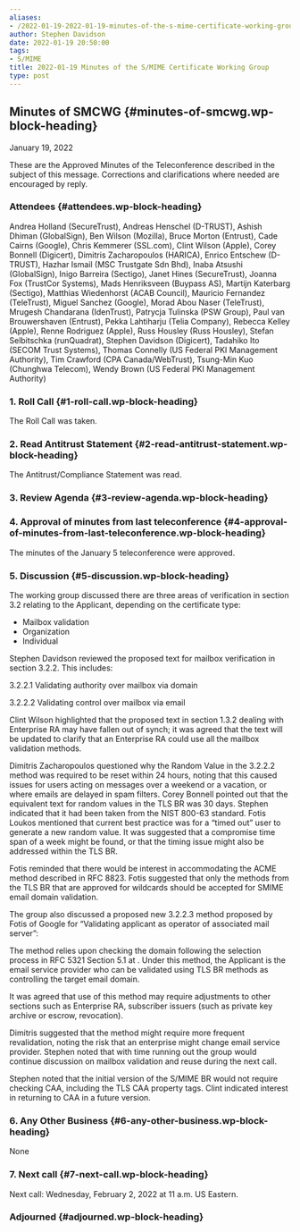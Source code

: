```yaml
---
aliases:
- /2022-01-19-2022-01-19-minutes-of-the-s-mime-certificate-working-group/
author: Stephen Davidson
date: 2022-01-19 20:50:00
tags:
- S/MIME
title: 2022-01-19 Minutes of the S/MIME Certificate Working Group
type: post
---
```


## Minutes of SMCWG {#minutes-of-smcwg.wp-block-heading}

January 19, 2022

These are the Approved Minutes of the Teleconference described in the subject of this message. Corrections and clarifications where needed are encouraged by reply.

### Attendees {#attendees.wp-block-heading}

Andrea Holland (SecureTrust), Andreas Henschel (D-TRUST), Ashish Dhiman (GlobalSign), Ben Wilson (Mozilla), Bruce Morton (Entrust), Cade Cairns (Google), Chris Kemmerer (SSL.com), Clint Wilson (Apple), Corey Bonnell (Digicert), Dimitris Zacharopoulos (HARICA), Enrico Entschew (D-TRUST), Hazhar Ismail (MSC Trustgate Sdn Bhd), Inaba Atsushi (GlobalSign), Inigo Barreira (Sectigo), Janet Hines (SecureTrust), Joanna Fox (TrustCor Systems), Mads Henriksveen (Buypass AS), Martijn Katerbarg (Sectigo), Matthias Wiedenhorst (ACAB Council), Mauricio Fernandez (TeleTrust), Miguel Sanchez (Google), Morad Abou Naser (TeleTrust), Mrugesh Chandarana (IdenTrust), Patrycja Tulinska (PSW Group), Paul van Brouwershaven (Entrust), Pekka Lahtiharju (Telia Company), Rebecca Kelley (Apple), Renne Rodriguez (Apple), Russ Housley (Russ Housley), Stefan Selbitschka (runQuadrat), Stephen Davidson (Digicert), Tadahiko Ito (SECOM Trust Systems), Thomas Connelly (US Federal PKI Management Authority), Tim Crawford (CPA Canada/WebTrust), Tsung-Min Kuo (Chunghwa Telecom), Wendy Brown (US Federal PKI Management Authority)

### 1. Roll Call {#1-roll-call.wp-block-heading}

The Roll Call was taken.

### 2. Read Antitrust Statement {#2-read-antitrust-statement.wp-block-heading}

The Antitrust/Compliance Statement was read.

### 3. Review Agenda {#3-review-agenda.wp-block-heading}

### 4. Approval of minutes from last teleconference {#4-approval-of-minutes-from-last-teleconference.wp-block-heading}

The minutes of the January 5 teleconference were approved.

### 5. Discussion {#5-discussion.wp-block-heading}

The working group discussed there are three areas of verification in section 3.2 relating to the Applicant, depending on the certificate type:

- Mailbox validation
- Organization
- Individual

Stephen Davidson reviewed the proposed text for mailbox verification in section 3.2.2. This includes:

3.2.2.1 Validating authority over mailbox via domain

3.2.2.2 Validating control over mailbox via email

Clint Wilson highlighted that the proposed text in section 1.3.2 dealing with Enterprise RA may have fallen out of synch; it was agreed that the text will be updated to clarify that an Enterprise RA could use all the mailbox validation methods.

Dimitris Zacharopoulos questioned why the Random Value in the 3.2.2.2 method was required to be reset within 24 hours, noting that this caused issues for users acting on messages over a weekend or a vacation, or where emails are delayed in spam filters. Corey Bonnell pointed out that the equivalent text for random values in the TLS BR was 30 days. Stephen indicated that it had been taken from the NIST 800-63 standard. Fotis Loukos mentioned that current best practice was for a “timed out” user to generate a new random value. It was suggested that a compromise time span of a week might be found, or that the timing issue might also be addressed within the TLS BR.

Fotis reminded that there would be interest in accommodating the ACME method described in RFC 8823. Fotis suggested that only the methods from the TLS BR that are approved for wildcards should be accepted for SMIME email domain validation.

The group also discussed a proposed new 3.2.2.3 method proposed by Fotis of Google for “Validating applicant as operator of associated mail server”:

The method relies upon checking the domain following the selection process in RFC 5321 Section 5.1 at . Under this method, the Applicant is the email service provider who can be validated using TLS BR methods as controlling the target email domain.

It was agreed that use of this method may require adjustments to other sections such as Enterprise RA, subscriber issuers (such as private key archive or escrow, revocation).

Dimitris suggested that the method might require more frequent revalidation, noting the risk that an enterprise might change email service provider. Stephen noted that with time running out the group would continue discussion on mailbox validation and reuse during the next call.

Stephen noted that the initial version of the S/MIME BR would not require checking CAA, including the TLS CAA property tags. Clint indicated interest in returning to CAA in a future version.

### 6. Any Other Business {#6-any-other-business.wp-block-heading}

None

### 7. Next call {#7-next-call.wp-block-heading}

Next call: Wednesday, February 2, 2022 at 11 a.m. US Eastern.

### Adjourned {#adjourned.wp-block-heading}